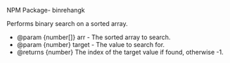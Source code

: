 NPM Package- binrehangk

Performs binary search on a sorted array.

 * @param {number[]} arr - The sorted array to search.
 * @param {number} target - The value to search for.
 * @returns {number} The index of the target value if found, otherwise -1.
